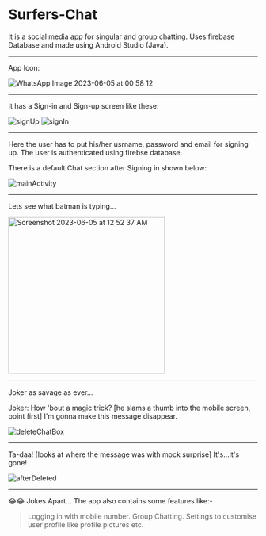# Surfers-Chat
It is a social media app for singular and group chatting. Uses firebase Database and made using Android Studio (Java).

---------------------------------------------------------------------------------------------------------------------------------------

App Icon:

![WhatsApp Image 2023-06-05 at 00 58 12](https://github.com/srimanchaudhuri/Surfers-Chat/assets/106372229/4061586a-ddfc-48ca-9737-c181f7534df4)

---------------------------------------------------------------------------------------------------------------------------------------

It has a Sign-in and Sign-up screen like these:

![signUp](https://github.com/srimanchaudhuri/Surfers-Chat/assets/106372229/27bf124e-dc13-41d0-91b6-4278f9de7ed6) ![signIn](https://github.com/srimanchaudhuri/Surfers-Chat/assets/106372229/28231ccb-eade-433b-8fc3-3442664cd816)

---------------------------------------------------------------------------------------------------------------------------------------

Here the user has to put his/her usrname, password and email for signing up. The user is authenticated using firebse database.

There is a default Chat section after Signing in shown below:

![mainActivity](https://github.com/srimanchaudhuri/Surfers-Chat/assets/106372229/6fe0d9af-dddd-4a09-a793-2ee05368701f)

---------------------------------------------------------------------------------------------------------------------------------------

Lets see what batman is typing...

<img width="316" alt="Screenshot 2023-06-05 at 12 52 37 AM" src="https://github.com/srimanchaudhuri/Surfers-Chat/assets/106372229/b2739fec-d683-44e3-b1dd-3116a68923f5">

---------------------------------------------------------------------------------------------------------------------------------------

Joker as savage as ever...

Joker: How 'bout a magic trick? [he slams a thumb into the mobile screen, point first] I'm gonna make this message disappear.

![deleteChatBox](https://github.com/srimanchaudhuri/Surfers-Chat/assets/106372229/180755cb-4a99-42d7-9572-75e469a6d868)

---------------------------------------------------------------------------------------------------------------------------------------

Ta-daa! [looks at where the message was with mock surprise] It's...it's gone!

![afterDeleted](https://github.com/srimanchaudhuri/Surfers-Chat/assets/106372229/2ee521ed-1dc5-4163-bcf5-a2ee28282907)

---------------------------------------------------------------------------------------------------------------------------------------

😂😂 Jokes Apart... The app also contains some features like:-

> Logging in with mobile number.
> Group Chatting.
> Settings to customise user profile like profile pictures etc. 
